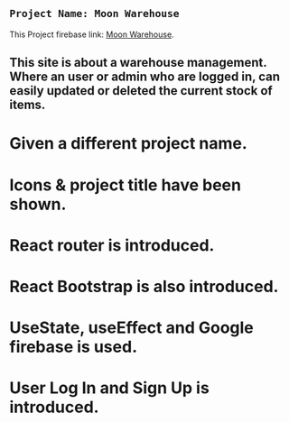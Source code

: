 ## `Project Name: Moon Warehouse`

This Project firebase link: [Moon Warehouse]().

## This site is about a warehouse management. Where an user or admin who are logged in, can easily updated or deleted the current stock of items.

# Given a different project name.

# Icons & project title have been shown.

# React router is introduced.

# React Bootstrap is also introduced.

# UseState, useEffect and Google firebase is used.

# User Log In and Sign Up is introduced.
